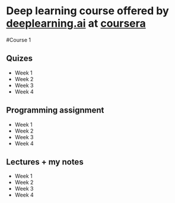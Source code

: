 # Deep learning course offered by [deeplearning.ai](https://www.deeplearning.ai) at [coursera](https://www.coursera.org/)

#Course 1

## Quizes

- Week 1
- Week 2
- Week 3
- Week 4

## Programming assignment
- Week 1
- Week 2
- Week 3
- Week 4

## Lectures + my notes
- Week 1
- Week 2
- Week 3
- Week 4

